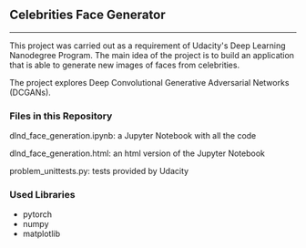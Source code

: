 ## Celebrities Face Generator
---
This project was carried out as a requirement of Udacity's Deep Learning Nanodegree Program. The main idea of the project is to build an application that is able to generate new images of faces from celebrities.

The project explores Deep Convolutional Generative Adversarial Networks (DCGANs).

### Files in this Repository

dlnd_face_generation.ipynb: a Jupyter Notebook with all the code

dlnd_face_generation.html: an html version of the Jupyter Notebook

problem_unittests.py: tests provided by Udacity

### Used Libraries

- pytorch
- numpy
- matplotlib
